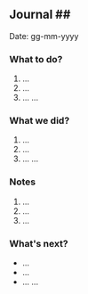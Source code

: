 ## Journal \#\#

Date: gg-mm-yyyy

### What to do?

1. ...
2. ...
3. ...
...

### What we did?

1. ...
2. ...
3. ...
...

### Notes

1. ...
2. ...
3. ...

### What's next?
* ...
* ...
* ...
...
